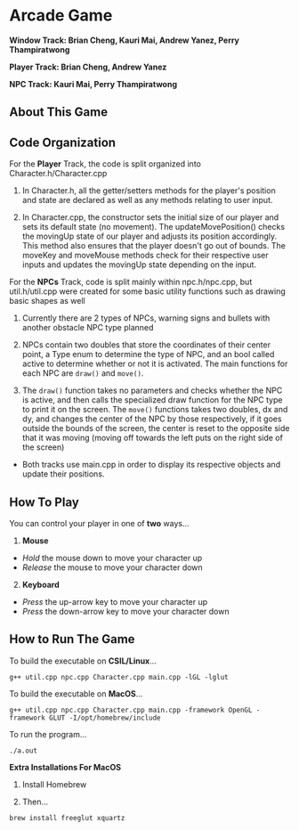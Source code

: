 # Arcade Game

**Window Track: Brian Cheng, Kauri Mai, Andrew Yanez, Perry Thampiratwong**

**Player Track: Brian Cheng, Andrew Yanez**

**NPC Track: Kauri Mai, Perry Thampiratwong**

## About This Game

## Code Organization

For the **Player** Track, the code is split organized into Character.h/Character.cpp

1. In Character.h, all the getter/setters methods for the player's position and state are declared as well as any methods relating to user input.

2. In Character.cpp, the constructor sets the initial size of our player and sets its default state (no movement). The updateMovePosition() checks the movingUp state of our player and adjusts its position accordingly. This method also ensures that the player doesn't go out of bounds. The moveKey and moveMouse methods check for their respective user inputs and updates the movingUp state depending on the input.

For the **NPCs** Track, code is split mainly within npc.h/npc.cpp, but util.h/util.cpp were created for some basic utility functions such as drawing basic shapes as well

1. Currently there are 2 types of NPCs, warning signs and bullets with another obstacle NPC type planned

2. NPCs contain two doubles that store the coordinates of their center point, a Type enum to determine the type of NPC, and an bool called active to determine whether or not it is activated. The main functions for each NPC are `draw()` and `move()`. 

3. The `draw()` function takes no parameters and checks whether the NPC is active, and then calls the specialized draw function for the NPC type to print it on the screen. The `move()` functions takes two doubles, dx and dy, and changes the center of the NPC by those respectively, if it goes outside the bounds of the screen, the center is reset to the opposite side that it was moving (moving off towards the left puts on the right side of the screen)

* Both tracks use main.cpp in order to display its respective objects and update their positions.

## How To Play

You can control your player in one of **two** ways...

1. **Mouse**

- _Hold_ the mouse down to move your character up
- _Release_ the mouse to move your character down

2. **Keyboard**

- _Press_ the up-arrow key to move your character up
- _Press_ the down-arrow key to move your character down

## How to Run The Game

To build the executable on **CSIL/Linux**...

```
g++ util.cpp npc.cpp Character.cpp main.cpp -lGL -lglut
```

To build the executable on **MacOS**...

```
g++ util.cpp npc.cpp Character.cpp main.cpp -framework OpenGL -framework GLUT -I/opt/homebrew/include
```

To run the program...

```
./a.out
```

**Extra Installations For MacOS**

1. Install Homebrew

2. Then...

```
brew install freeglut xquartz
```
